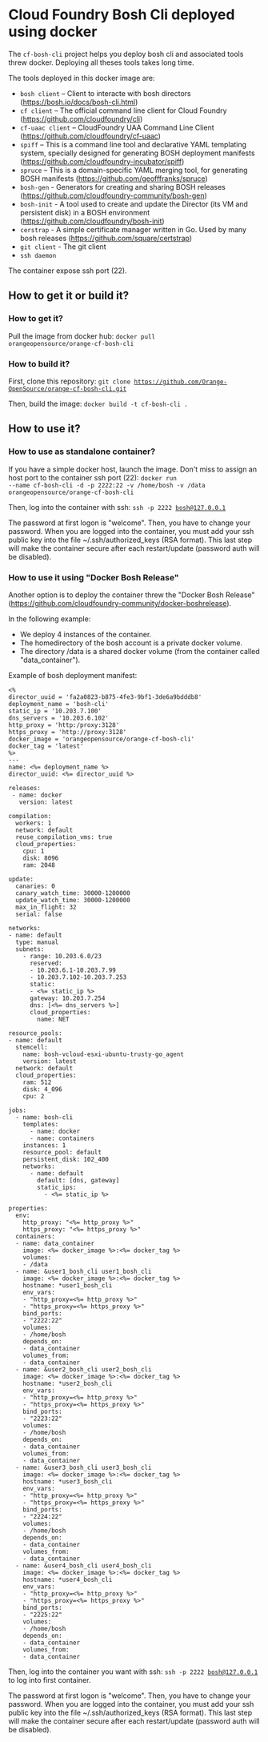 # Cloud Foundry Bosh Cli deployed using docker
The `cf-bosh-cli` project helps you deploy bosh cli and associated tools threw docker. Deploying all theses tools takes long time.

The tools deployed in this docker image are:

* `bosh client` – Client to interacte with bosh directors (https://bosh.io/docs/bosh-cli.html)
* `cf client` – The official command line client for Cloud Foundry (https://github.com/cloudfoundry/cli)
* `cf-uaac client` – CloudFoundry UAA Command Line Client (https://github.com/cloudfoundry/cf-uaac)
* `spiff` – This is a command line tool and declarative YAML templating system, specially designed for generating BOSH deployment manifests (https://github.com/cloudfoundry-incubator/spiff)
* `spruce` – This is a domain-specific YAML merging tool, for generating BOSH manifests (https://github.com/geofffranks/spruce)
* `bosh-gen` - Generators for creating and sharing BOSH releases (https://github.com/cloudfoundry-community/bosh-gen)
* `bosh-init` - A tool used to create and update the Director (its VM and persistent disk) in a BOSH environment (https://github.com/cloudfoundry/bosh-init)
* `cerstrap` - A simple certificate manager written in Go. Used by many bosh releases (https://github.com/square/certstrap)
* `git client` - The git client
* `ssh daemon`

The container expose ssh port (22).

## How to get it or build it?

### How to get it?
Pull the image from docker hub: <code>docker pull orangeopensource/orange-cf-bosh-cli</code>

### How to build it?
First, clone this repository: <code>git clone https://github.com/Orange-OpenSource/orange-cf-bosh-cli.git</code>

Then, build the image: <code>docker build -t cf-bosh-cli .</code>

## How to use it?

### How to use as standalone container?

If you have a simple docker host, launch the image. Don't miss to assign an host port to the container ssh port (22): <code>docker run --name cf-bosh-cli -d -p 2222:22 -v /home/bosh -v /data orangeopensource/orange-cf-bosh-cli</code>

Then, log into the container with ssh: <code>ssh -p 2222 bosh@127.0.0.1</code>

The password at first logon is "welcome". Then, you have to change your password. When you are logged into the container, you must add your ssh public key into the file ~/.ssh/authorized_keys (RSA format). This last step will make the container secure after each restart/update (password auth will be disabled).

### How to use it using "Docker Bosh Release"

Another option is to deploy the container threw the "Docker Bosh Release" (https://github.com/cloudfoundry-community/docker-boshrelease).

In the following example:
* We deploy 4 instances of the container.
* The homedirectory of the bosh account is a private docker volume.
* The directory /data is a shared docker volume (from the container called "data_container").

Example of bosh deployment manifest:
```
<%
director_uuid = 'fa2a0823-b875-4fe3-9bf1-3de6a9bdddb8'
deployment_name = 'bosh-cli'
static_ip = '10.203.7.100'
dns_servers = '10.203.6.102'
http_proxy = 'http:/proxy:3128'
https_proxy = 'http://proxy:3128'
docker_image = 'orangeopensource/orange-cf-bosh-cli'
docker_tag = 'latest'
%>
---
name: <%= deployment_name %>
director_uuid: <%= director_uuid %>

releases:
 - name: docker
   version: latest

compilation:
  workers: 1
  network: default
  reuse_compilation_vms: true
  cloud_properties:
    cpu: 1
    disk: 8096
    ram: 2048

update:
  canaries: 0
  canary_watch_time: 30000-1200000
  update_watch_time: 30000-1200000
  max_in_flight: 32
  serial: false

networks:
- name: default
  type: manual
  subnets:
    - range: 10.203.6.0/23
      reserved:
      - 10.203.6.1-10.203.7.99
      - 10.203.7.102-10.203.7.253
      static:
      - <%= static_ip %>
      gateway: 10.203.7.254
      dns: [<%= dns_servers %>]
      cloud_properties:
        name: NET

resource_pools:
- name: default
  stemcell:
    name: bosh-vcloud-esxi-ubuntu-trusty-go_agent
    version: latest
  network: default
  cloud_properties:
    ram: 512
    disk: 4_096
    cpu: 2

jobs:
  - name: bosh-cli
    templates:
      - name: docker
      - name: containers
    instances: 1
    resource_pool: default
    persistent_disk: 102_400
    networks:
      - name: default
        default: [dns, gateway]
        static_ips:
          - <%= static_ip %>

properties:
  env:
    http_proxy: "<%= http_proxy %>"
    https_proxy: "<%= https_proxy %>"
  containers:
  - name: data_container
    image: <%= docker_image %>:<%= docker_tag %>
    volumes:
    - /data
  - name: &user1_bosh_cli user1_bosh_cli
    image: <%= docker_image %>:<%= docker_tag %>
    hostname: *user1_bosh_cli
    env_vars:
    - "http_proxy=<%= http_proxy %>"
    - "https_proxy=<%= https_proxy %>"
    bind_ports:
    - "2222:22"
    volumes:
    - /home/bosh
    depends_on:
    - data_container
    volumes_from:
    - data_container
  - name: &user2_bosh_cli user2_bosh_cli
    image: <%= docker_image %>:<%= docker_tag %>
    hostname: *user2_bosh_cli
    env_vars:
    - "http_proxy=<%= http_proxy %>"
    - "https_proxy=<%= https_proxy %>"
    bind_ports:
    - "2223:22"
    volumes:
    - /home/bosh
    depends_on:
    - data_container
    volumes_from:
    - data_container
  - name: &user3_bosh_cli user3_bosh_cli
    image: <%= docker_image %>:<%= docker_tag %>
    hostname: *user3_bosh_cli
    env_vars:
    - "http_proxy=<%= http_proxy %>"
    - "https_proxy=<%= https_proxy %>"
    bind_ports:
    - "2224:22"
    volumes:
    - /home/bosh
    depends_on:
    - data_container
    volumes_from:
    - data_container
  - name: &user4_bosh_cli user4_bosh_cli
    image: <%= docker_image %>:<%= docker_tag %>
    hostname: *user4_bosh_cli
    env_vars:
    - "http_proxy=<%= http_proxy %>"
    - "https_proxy=<%= https_proxy %>"
    bind_ports:
    - "2225:22"
    volumes:
    - /home/bosh
    depends_on:
    - data_container
    volumes_from:
    - data_container
```

Then, log into the container you want with ssh: <code>ssh -p 2222 bosh@127.0.0.1</code> to log into first container.

The password at first logon is "welcome". Then, you have to change your password. When you are logged into the container, you must add your ssh public key into the file ~/.ssh/authorized_keys (RSA format). This last step will make the container secure after each restart/update (password auth will be disabled).

